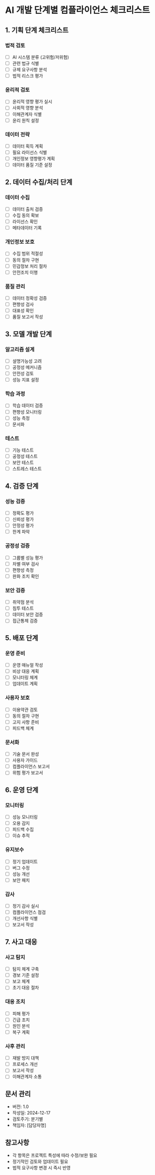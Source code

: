 # AI 개발 단계별 컴플라이언스 체크리스트

## 1. 기획 단계 체크리스트

### 법적 검토
- [ ] AI 시스템 분류 (고위험/저위험)
- [ ] 관련 법규 식별
- [ ] 규제 요구사항 분석
- [ ] 법적 리스크 평가

### 윤리적 검토
- [ ] 윤리적 영향 평가 실시
- [ ] 사회적 영향 분석
- [ ] 이해관계자 식별
- [ ] 윤리 원칙 설정

### 데이터 전략
- [ ] 데이터 획득 계획
- [ ] 필요 라이선스 식별
- [ ] 개인정보 영향평가 계획
- [ ] 데이터 품질 기준 설정

## 2. 데이터 수집/처리 단계

### 데이터 수집
- [ ] 데이터 출처 검증
- [ ] 수집 동의 확보
- [ ] 라이선스 확인
- [ ] 메타데이터 기록

### 개인정보 보호
- [ ] 수집 범위 적절성
- [ ] 동의 절차 구현
- [ ] 민감정보 처리 절차
- [ ] 안전조치 이행

### 품질 관리
- [ ] 데이터 정확성 검증
- [ ] 편향성 검사
- [ ] 대표성 확인
- [ ] 품질 보고서 작성

## 3. 모델 개발 단계

### 알고리즘 설계
- [ ] 설명가능성 고려
- [ ] 공정성 메커니즘
- [ ] 안전성 검토
- [ ] 성능 지표 설정

### 학습 과정
- [ ] 학습 데이터 검증
- [ ] 편향성 모니터링
- [ ] 성능 측정
- [ ] 문서화

### 테스트
- [ ] 기능 테스트
- [ ] 공정성 테스트
- [ ] 보안 테스트
- [ ] 스트레스 테스트

## 4. 검증 단계

### 성능 검증
- [ ] 정확도 평가
- [ ] 신뢰성 평가
- [ ] 안정성 평가
- [ ] 한계 파악

### 공정성 검증
- [ ] 그룹별 성능 평가
- [ ] 차별 여부 검사
- [ ] 편향성 측정
- [ ] 완화 조치 확인

### 보안 검증
- [ ] 취약점 분석
- [ ] 침투 테스트
- [ ] 데이터 보안 검증
- [ ] 접근통제 검증

## 5. 배포 단계

### 운영 준비
- [ ] 운영 매뉴얼 작성
- [ ] 비상 대응 계획
- [ ] 모니터링 체계
- [ ] 업데이트 계획

### 사용자 보호
- [ ] 이용약관 검토
- [ ] 동의 절차 구현
- [ ] 고지 사항 준비
- [ ] 피드백 체계

### 문서화
- [ ] 기술 문서 완성
- [ ] 사용자 가이드
- [ ] 컴플라이언스 보고서
- [ ] 위험 평가 보고서

## 6. 운영 단계

### 모니터링
- [ ] 성능 모니터링
- [ ] 오용 감지
- [ ] 피드백 수집
- [ ] 이슈 추적

### 유지보수
- [ ] 정기 업데이트
- [ ] 버그 수정
- [ ] 성능 개선
- [ ] 보안 패치

### 감사
- [ ] 정기 감사 실시
- [ ] 컴플라이언스 점검
- [ ] 개선사항 식별
- [ ] 보고서 작성

## 7. 사고 대응

### 사고 탐지
- [ ] 탐지 체계 구축
- [ ] 경보 기준 설정
- [ ] 보고 체계
- [ ] 초기 대응 절차

### 대응 조치
- [ ] 피해 평가
- [ ] 긴급 조치
- [ ] 원인 분석
- [ ] 복구 계획

### 사후 관리
- [ ] 재발 방지 대책
- [ ] 프로세스 개선
- [ ] 보고서 작성
- [ ] 이해관계자 소통

## 문서 관리
- 버전: 1.0
- 작성일: 2024-12-17
- 검토주기: 분기별
- 책임자: [담당자명]

## 참고사항
- 각 항목은 프로젝트 특성에 따라 수정/보완 필요
- 정기적인 검토와 업데이트 필요
- 법적 요구사항 변경 시 즉시 반영
